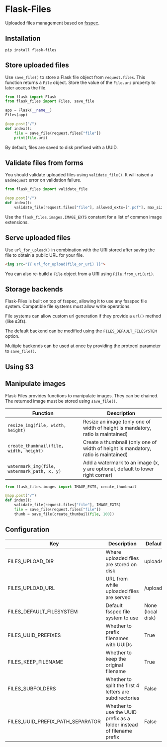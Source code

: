 # Flask-Files

Uploaded files management based on [fsspec](https://filesystem-spec.readthedocs.io/en/latest/).

## Installation

    pip install flask-files

## Store uploaded files

Use `save_file()` to store a Flask file object from `request.files`. This function returns a `File` object.
Store the value of the `File.uri` property to later access the file.

```python
from flask import Flask
from flask_files import Files, save_file

app = Flask(__name__)
Files(app)

@app.post("/")
def index():
    file = save_file(request.files["file"])
    print(file.uri)
```

By default, files are saved to disk prefixed with a UUID.

## Validate files from forms

You should validate uploaded files using `validate_file()`. It will raised a `BadRequest` error on validation failure.

```python
from flask_files import validate_file

@app.post("/")
def index():
    validate_file(request.files["file"], allowed_exts=[".pdf"], max_size=1024**10)
```

Use the `flask_files.images.IMAGE_EXTS` constant for a list of common image extensions.

## Serve uploaded files

Use `url_for_upload()` in combination with the URI stored after saving the file to obtain a public URL for your file.

```html
<img src="{{ url_for_upload(file_or_uri) }}">
```

You can also re-build a `File` object from a URI using `File.from_uri(uri)`.

## Storage backends

Flask-Files is built on top of fsspec, allowing it to use any fssspec file system. Compatible file systems must allow write operations.

File systems can allow custom url generation if they provide a `url()` method (like s3fs).

The default backend can be modified using the `FILES_DEFAULT_FILESYSTEM` option.

Multiple backends can be used at once by providing the protocol parameter to `save_file()`.

## Using S3



## Manipulate images

Flask-Files provides functions to manipulate images. They can be chained. The returned image must be stored using `save_file()`.


| Function | Description |
| --- | --- |
| `resize_img(file, width, height)` | Resize an image (only one of width of height is mandatory, ratio is maintained) |
| `create_thumbnail(file, width, height)` | Create a thumbnail (only one of width of height is mandatory, ratio is maintained) |
| `watermark_img(file, watermark_path, x, y)` | Add a watermark to an image (x, y are optional, default to lower right corner) |

```python
from flask_files.images import IMAGE_EXTS, create_thumbnail

@app.post("/")
def index():
    validate_file(request.files["file"], IMAGE_EXTS)
    file = save_file(request.files["file"])
    thumb = save_file(create_thumbail(file, 100))
```

## Configuration

| Key | Description | Default |
| --- | --- | --- |
| FILES_UPLOAD_DIR | Where uploaded files are stored on disk | uploads |
| FILES_UPLOAD_URL | URL from while uploaded files are served | /uploads |
| FILES_DEFAULT_FILESYSTEM | Default fsspec file system to use | None (local disk) |
| FILES_UUID_PREFIXES | Whether to prefix filenames with UUIDs | True |
| FILES_KEEP_FILENAME | Whether to keep the original filename | True |
| FILES_SUBFOLDERS | Whether to split the first 4 letters are subdirectories | False |
| FILES_UUID_PREFIX_PATH_SEPARATOR | Whether to use the UUID prefix as a folder instead of filename prefix | False |
